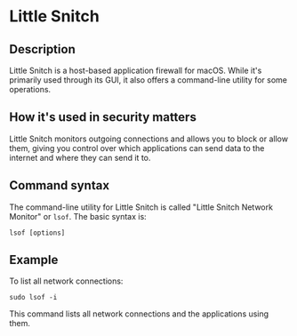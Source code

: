 # Little Snitch

## Description
Little Snitch is a host-based application firewall for macOS. While it's primarily used through its GUI, it also offers a command-line utility for some operations.

## How it's used in security matters
Little Snitch monitors outgoing connections and allows you to block or allow them, giving you control over which applications can send data to the internet and where they can send it to.

## Command syntax
The command-line utility for Little Snitch is called "Little Snitch Network Monitor" or `lsof`. The basic syntax is:

```
lsof [options]
```

## Example
To list all network connections:

```
sudo lsof -i
```

This command lists all network connections and the applications using them.
